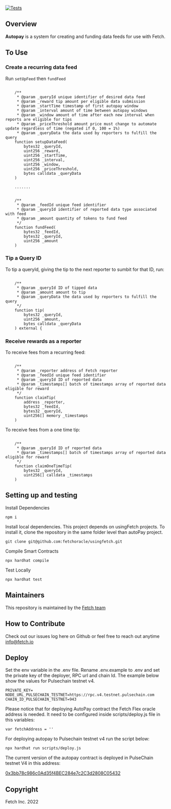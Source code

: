 [![Tests](https://github.com/fetchoracle/autopay/actions/workflows/tests.yml/badge.svg)](https://github.com/fetchoracle/autopay/actions/workflows/tests.ymli)

## Overview <a name="overview"> </a>  

<b>Autopay</b> is a system for creating and funding data feeds for use with Fetch. 

## To Use

### Create a recurring data feed

Run `setUpFeed` then `fundFeed`

```solidity 

    /**
     * @param _queryId unique identifier of desired data feed
     * @param _reward tip amount per eligible data submission
     * @param _startTime timestamp of first autopay window
     * @param _interval amount of time between autopay windows
     * @param _window amount of time after each new interval when reports are eligible for tips
     * @param _priceThreshold amount price must change to automate update regardless of time (negated if 0, 100 = 1%)
     * @param _queryData the data used by reporters to fulfill the query
    function setupDataFeed(
        bytes32 _queryId,
        uint256 _reward,
        uint256 _startTime,
        uint256 _interval,
        uint256 _window,
        uint256 _priceThreshold,
        bytes calldata _queryData
    )

    .......


    /**
     * @param _feedId unique feed identifier
     * @param _queryId identifier of reported data type associated with feed
     * @param _amount quantity of tokens to fund feed
     */
    function fundFeed(
        bytes32 _feedId,
        bytes32 _queryId,
        uint256 _amount
    ) 

```

### Tip a Query ID

To tip a queryId, giving the tip to the next reporter to sumbit for that ID, run:

```solidity 

    /** 
     * @param _queryId ID of tipped data
     * @param _amount amount to tip
     * @param _queryData the data used by reporters to fulfill the query
     */
    function tip(
        bytes32 _queryId,
        uint256 _amount,
        bytes calldata _queryData
    ) external {

```


### Receive rewards as a reporter

To receive fees from a recurring feed: 

```solidity 

    /**
     * @param _reporter address of Fetch reporter
     * @param _feedId unique feed identifier
     * @param _queryId ID of reported data
     * @param _timestamps[] batch of timestamps array of reported data eligible for reward
     */
    function claimTip(
        address _reporter,
        bytes32 _feedId,
        bytes32 _queryId,
        uint256[] memory _timestamps
    )

```

To receive fees from a one time tip: 

```solidity 

    /**
     * @param _queryId ID of reported data
     * @param _timestamps[] batch of timestamps array of reported data eligible for reward
     */
    function claimOneTimeTip(
        bytes32 _queryId,
        uint256[] calldata _timestamps
    )

```

## Setting up and testing

Install Dependencies
```
npm i
```

Install local dependencies. This project depends on usingFetch projects. To install it, clone the repository in the same folder level than autoPay project.

```
git clone git@github.com:fetchoracle/usingfetch.git
```

Compile Smart Contracts
```
npx hardhat compile
```

Test Locally
```
npx hardhat test
```

## Maintainers <a name="maintainers"> </a>
This repository is maintained by the [Fetch team](https://github.com/orgs/fetchoracle/people)


## How to Contribute<a name="how2contribute"> </a>  

Check out our issues log here on Github or feel free to reach out anytime [info@fetch.io](mailto:info@fetch.io)

## Deploy

Set the env variable in the .env file. Rename .env.example to .env and set the private key of the deployer, RPC url and chain Id. The example below show the values for Pulsechain testnet v4.

```
PRIVATE_KEY=
NODE_URL_PULSECHAIN_TESTNET=https://rpc.v4.testnet.pulsechain.com
CHAIN_ID_PULSECHAIN_TESTNET=943
```

Please notice that for deploying AutoPay contract the Fetch Flex oracle address is needed. It need to be configured inside scripts/deploy.js file in this variables:

```
var fetchAddress = ''
```

For deploying autopay to Pulsechain testnet v4 run the script below:

```
npx hardhat run scripts/deploy.js 
```

The current version of the autopay contract is deployed in PulseChain testnet V4 in this address:

[0x3bb78c986c0Ad35f4BEC284e7c2C3d2808C05432](https://scan.v4.testnet.pulsechain.com/address/0x3bb78c986c0Ad35f4BEC284e7c2C3d2808C05432)


## Copyright

Fetch Inc. 2022
